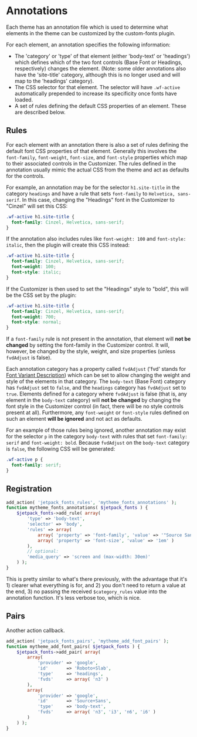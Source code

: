 # Annotations

Each theme has an annotation file which is used to determine what elements in the theme can be customized by the custom-fonts plugin.

For each element, an annotation specifies the following information:

- The 'category' or 'type' of that element (either 'body-text' or 'headings') which defines which of the two font controls (Base Font or Headings, respectively) changes the element. (Note: some older annotations also have the 'site-title' category, although this is no longer used and will map to the 'headings' category).
- The CSS selector for that element. The selector will have `.wf-active` automatically prepended to increase its specificity once fonts have loaded.
- A set of rules defining the default CSS properties of an element. These are described below.

## Rules

For each element with an annotation there is also a set of rules defining the default font CSS properties of that element. Generally this involves the `font-family`, `font-weight`, `font-size`, and `font-style` properties which map to their associated controls in the Customizer. The rules defined in the annotation usually mimic the actual CSS from the theme and act as defaults for the controls.

For example, an annotation may be for the selector `h1.site-title` in the category `headings` and have a rule that sets `font-family` to `Helvetica, sans-serif`. In this case, changing the "Headings" font in the Customizer to "Cinzel" will set this CSS:

```css
.wf-active h1.site-title {
  font-family: Cinzel, Helvetica, sans-serif;
}
```

If the annotation also includes rules like `font-weight: 100` and `font-style: italic`, then the plugin will create this CSS instead:

```css
.wf-active h1.site-title {
  font-family: Cinzel, Helvetica, sans-serif;
  font-weight: 100;
  font-style: italic;
}
```

If the Customizer is then used to set the "Headings" style to "bold", this will be the CSS set by the plugin:

```css
.wf-active h1.site-title {
  font-family: Cinzel, Helvetica, sans-serif;
  font-weight: 700;
  font-style: normal;
}
```

If a `font-family` rule is not present in the annotation, that element will **not be changed** by setting the font-family in the Customizer control. It will, however, be changed by the style, weight, and size properties (unless `fvdAdjust` is false).

Each annotation category has a property called `fvdAdjust` ('fvd' stands for [Font Variant Description](https://github.com/typekit/fvd)) which can be set to allow changing the weight and style of the elements in that category. The `body-text` (Base Font) category has `fvdAdjust` set to `false`, and the `headings` category has `fvdAdjust` set to `true`. Elements defined for a category where `fvdAdjust` is false (that is, any element in the `body-text` category) will **not be changed** by changing the font style in the Customizer control (in fact, there will be no style controls present at all). Furthermore, any `font-weight` or `font-style` rules defined on such an element **will be ignored** and not act as defaults.

For an example of those rules being ignored, another annotation may exist for the selector `p` in the category `body-text` with rules that set `font-family: serif` and `font-weight: bold`. Because `fvdAdjust` on the `body-text` category is `false`, the following CSS will be generated:

```css
.wf-active p {
  font-family: serif;
}
```

## Registration

```php
add_action( 'jetpack_fonts_rules', 'mytheme_fonts_annotations' );
function mytheme_fonts_annotations( $jetpack_fonts ) {
	$jetpack_fonts->add_rule( array(
		'type' => 'body-text',
		'selector' => 'body',
		'rules' => array(
			array( 'property' => 'font-family', 'value' => '"Source Sans",sans-serif' )
			array( 'property' => 'font-size', 'value' => '1em' )
		),
		// optional:
		'media_query' => 'screen and (max-width: 30em)'
	) );
}
```

This is pretty similar to what's there previously, with the advantage that it's 1) clearer what everything is for, and 2) you don't need to return a value at the end, 3) no passing the received `$category_rules` value into the annotation function. It's less verbose too, which is nice.

## Pairs

Another action callback.

```php
add_action( 'jetpack_fonts_pairs', 'mytheme_add_font_pairs' );
function mytheme_add_font_pairs( $jetpack_fonts ) {
	$jetpack_fonts->add_pair( array(
		array(
			'provider' => 'google',
			'id'       => 'Roboto+Slab',
			'type'     => 'headings',
			'fvds'     => array( 'n3' )
		),
		array(
			'provider' => 'google',
			'id'       => 'Source+Sans',
			'type'     => 'body-text',
			'fvds'     => array( 'n3', 'i3', 'n6', 'i6' )
		)
	) );
}
```
